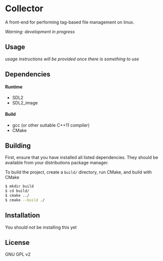 Collector
=========

A front-end for performing tag-based file management on linux.

*Warning: development in progress*

Usage
-----

*usage instructions will be provided once there is something to use*


Dependencies
------------

#### Runtime

+ SDL2
+ SDL2_image

#### Build

+ gcc (or other suitable C++11 compiler)
+ CMake


Building
--------

First, ensure that you have installed all listed dependencies. They should be available from your distributions package manager.

To build the project, create a `build/` directory, run CMake, and build with CMake

```sh
$ mkdir build
$ cd build/
$ cmake ../
$ cmake --build ./
```

Installation
------------

You should *not* be installing this yet

License
-------

GNU GPL v2
